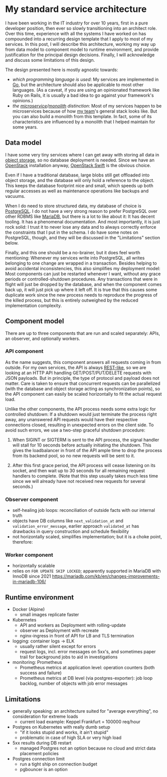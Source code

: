 # My standard service architecture

I have been working in the IT industry for over 10 years, first in a pure developer position, then ever so slowly
transitioning into an architect role. Over this time, experience with all the systems I have worked on has compounded
into a recurring design template that I apply to most of my services. In this post, I will describe this architecture,
working my way up from data model to component model to runtime environment, and provide justification for the principal
design decisions. Finally, I will acknowledge and discuss some limitations of this design.

The design presented here is mostly agnostic towards:

- *which programming language is used*: My services are implemented in [Go][golang], but the architecture should also
  be applicable to most other languages. (As a caveat, if you are using an opinionated framework like Ruby on Rails, it
  is usually a bad idea to go against your framework's opinions.)
- *the [microservice][wp-microservice]/[monolith][wp-monolith] distinction*: Most of my services happen to be
  microservices because of how [my team][sapcc]'s general stack looks like. But you can also build a monolith from this
  template. In fact, some of its characteristics are influenced by a monolith that I helped maintain for some years.

## Data model

I have some very tiny services where I can get away with storing all data in [object storage][wp-objectstorage], so no
database deployment is needed. Since we have an [OpenStack][openstack] installation anyway, [OpenStack Swift][os-swift]
is the obvious choice.

Even if I have a traditional database, large blobs still get offloaded into object storage, and the database will only
hold a reference to the object. This keeps the database footprint nice and small, which speeds up both regular accesses
as well as maintenance operations like backups and vacuums.

When I do need to store structured data, my database of choice is [PostgreSQL][postgres]. I do not have a very strong
reason to prefer PostgreSQL over other RDBMS like [MariaDB][mariadb], but there is a lot to like about it: It has decent
tooling. It has a phenomenal documentation. And most importantly, it is just rock solid: I trust it to never lose any
data and to always correctly enforce the constraints that I put in the schema. I do have some notes on PostgreSQL,
though, and they will be discussed in the "Limitations" section below.

Finally, and this one should be a no-brainer, but it does feel worth mentioning: Whenever my services write into
PostgreSQL, all writes belonging to one change are wrapped in a transaction. Besides helping to avoid accidental
inconsistencies, this also simplifies my deployment model: Most components can just be restarted whenever I want,
without any grace periods or controlled-shutdown procedures. Any transactions that were in flight will just be dropped
by the database, and when the component comes back up, it will just pick up where it left off. It is true that this
causes some duplicate work since the new process needs to reproduce the progress of the killed process, but this is
entirely outweighed by the reduced implementation complexity.

## Component model

There are up to three components that are run and scaled separately: APIs, an observer, and optionally workers.

### API component

As the name suggests, this component answers all requests coming in from outside. For my own services, the API is always
[REST-like][wp-rest], so we are looking at an HTTP API handling GET/POST/PUT/DELETE requests with JSON payloads. But in
principle, the type of protocol and payload does not matter. Care is taken to ensure that concurrent requests can be
parallelized (with the database and object storage acting as synchronization points), so the API component can easily be
scaled horizontally to fit the actual request load.

Unlike the other components, the API process needs some extra logic for controlled shutdown: If a shutdown would just
terminate the process right away, any unanswered API requests would have their respective connections closed, resulting
in unexpected errors on the client side. To avoid such errors, we use a two-step graceful shutdown procedure:

1. When SIGINT or SIGTERM is sent to the API process, the signal handler will stall for 10 seconds before actually
   initiating the shutdown. This gives the loadbalancer in front of the API ample time to drop the process from its
   backend pool, so no new requests will be sent to it.

2. After this first grace period, the API process will cease listening on its socket, and then wait up to 30 seconds for
   all remaining request handlers to complete. (Note that this step usually takes much less time since we will already
   have not received new requests for several seconds.)

### Observer component

- self-healing job loops: reconciliation of outside facts with our internal truth
- objects have DB columns like `next_validation_at` and `validation_error_message`, earlier approach `validated_at` has drawbacks in query construction and schedule flexibility
- not horizontally scaled, simplifies implementation; but it is a choke point, therefore:

### Worker component

- horizontally scalable
- relies on `FOR UPDATE SKIP LOCKED`; apparently supported in MariaDB with InnoDB since 2021 <https://mariadb.com/kb/en/changes-improvements-in-mariadb-106/>

## Runtime environment

- Docker (Alpine)
  - small images replicate faster
- Kubernetes
  - API and workers as Deployment with rolling-update
  - observer as Deployment with recreate
  - nginx-ingress in front of API for LB and TLS termination
- logging: container logs -> ELK
  - usually rather silent except for errors
  - request logs, incl. error messages on 5xx's, and sometimes paper trail for background jobs to aid in investigations
- monitoring: Prometheus
  - Prometheus metrics at application level: operation counters (both success and failure)
  - Prometheus metrics at DB level (via postgres-exporter): job loop backlog, number of objects with job error messages

## Limitations

- generally speaking: an architecture suited for "average everything", no consideration for extreme loads
  - current load example: Keppel Frankfurt = 100000 req/hour
- Postgres on Kubernetes with really dumb setup
  - "if it looks stupid and works, it ain't stupid"
  - problematic in case of high SLA or very high load
- 5xx results during DB restart
  - managed Postgres not an option because no cloud and strict data placement policies
- Postgres connection limit
  - run a tight ship on connection budget
  - pgbouncer is an option

[golang]: https://golang.org
[wp-microservice]: https://en.wikipedia.org/wiki/Microservices
[wp-monolith]: https://en.wikipedia.org/wiki/Monolithic_system
[sapcc]: https://github.com/sapcc
[openstack]: https://openstack.org
[wp-objectstorage]: https://en.wikipedia.org/wiki/Object_storage
[os-swift]: https://wiki.openstack.org/wiki/Swift
[postgres]: https://www.postgresql.org/
[mariadb]: https://mariadb.com/
[wp-rest]: https://en.wikipedia.org/wiki/Representational_state_transfer

